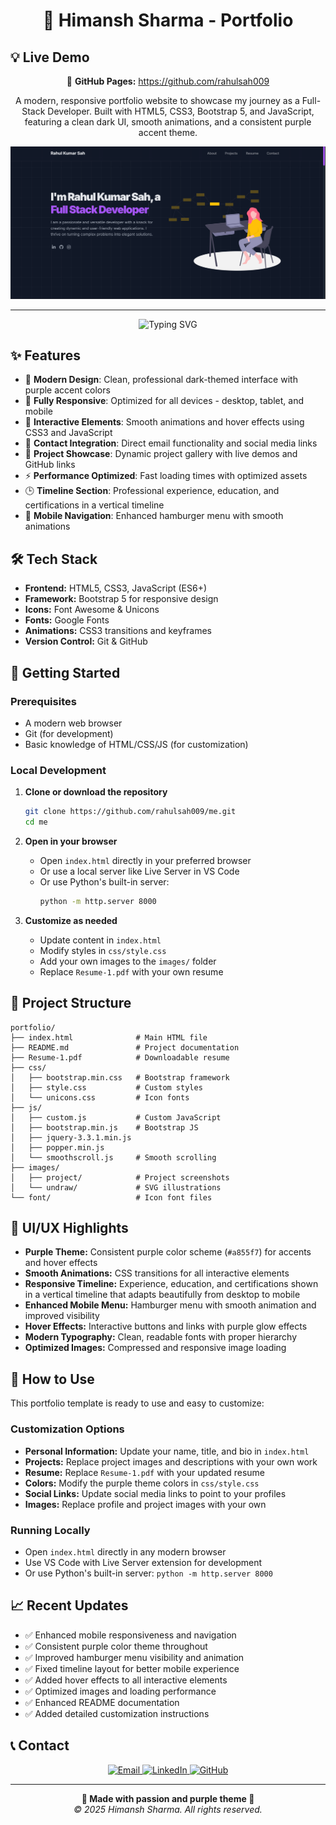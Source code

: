 <h1 align="center">🚀 Himansh Sharma - Portfolio</h1>

## 💡 Live Demo

<p align="center">
  📱 <strong>GitHub Pages:</strong> <a href="https://github.com/rahulsah009" target="_blank">https://github.com/rahulsah009</a>
</p>

<p align="center">
  A modern, responsive portfolio website to showcase my journey as a Full-Stack Developer. Built with HTML5, CSS3, Bootstrap 5, and JavaScript, featuring a clean dark UI, smooth animations, and a consistent purple accent theme.
</p>

<div align="center">
    <img src="https://github.com/rahulsah009/me/blob/main/images/project/PortFolio.png?raw=true" alt="Portfolio Screenshot" />
</div>

---

<p align="center">
  <img src="https://readme-typing-svg.herokuapp.com?font=Fira+Code&size=22&pause=1000&color=a855f7&center=true&vCenter=true&width=435&lines=Full-Stack+Developer;Creative+Problem+Solver;Modern+Web+Technologies;Always+Learning" alt="Typing SVG">
</p>

## ✨ Features

- 🎨 **Modern Design**: Clean, professional dark-themed interface with purple accent colors
- 📱 **Fully Responsive**: Optimized for all devices - desktop, tablet, and mobile
- 🚀 **Interactive Elements**: Smooth animations and hover effects using CSS3 and JavaScript
- 📧 **Contact Integration**: Direct email functionality and social media links
- 🎯 **Project Showcase**: Dynamic project gallery with live demos and GitHub links
- ⚡ **Performance Optimized**: Fast loading times with optimized assets
- 🕒 **Timeline Section**: Professional experience, education, and certifications in a vertical timeline
- 🍔 **Mobile Navigation**: Enhanced hamburger menu with smooth animations

## 🛠️ Tech Stack

- **Frontend:** HTML5, CSS3, JavaScript (ES6+)
- **Framework:** Bootstrap 5 for responsive design
- **Icons:** Font Awesome & Unicons
- **Fonts:** Google Fonts
- **Animations:** CSS3 transitions and keyframes
- **Version Control:** Git & GitHub

## 🚀 Getting Started

### Prerequisites

- A modern web browser
- Git (for development)
- Basic knowledge of HTML/CSS/JS (for customization)

### Local Development

1. **Clone or download the repository**

   ```bash
   git clone https://github.com/rahulsah009/me.git
   cd me
   ```

2. **Open in your browser**

   - Open `index.html` directly in your preferred browser
   - Or use a local server like Live Server in VS Code
   - Or use Python's built-in server:
     ```bash
     python -m http.server 8000
     ```

3. **Customize as needed**
   - Update content in `index.html`
   - Modify styles in `css/style.css`
   - Add your own images to the `images/` folder
   - Replace `Resume-1.pdf` with your own resume

## 📁 Project Structure

```
portfolio/
├── index.html              # Main HTML file
├── README.md               # Project documentation
├── Resume-1.pdf            # Downloadable resume
├── css/
│   ├── bootstrap.min.css   # Bootstrap framework
│   ├── style.css           # Custom styles
│   └── unicons.css         # Icon fonts
├── js/
│   ├── custom.js           # Custom JavaScript
│   ├── bootstrap.min.js    # Bootstrap JS
│   ├── jquery-3.3.1.min.js
│   ├── popper.min.js
│   └── smoothscroll.js     # Smooth scrolling
├── images/
│   ├── project/            # Project screenshots
│   └── undraw/             # SVG illustrations
└── font/                   # Icon font files
```

## 🎨 UI/UX Highlights

- **Purple Theme:** Consistent purple color scheme (`#a855f7`) for accents and hover effects
- **Smooth Animations:** CSS transitions for all interactive elements
- **Responsive Timeline:** Experience, education, and certifications shown in a vertical timeline that adapts beautifully from desktop to mobile
- **Enhanced Mobile Menu:** Hamburger menu with smooth animation and improved visibility
- **Hover Effects:** Interactive buttons and links with purple glow effects
- **Modern Typography:** Clean, readable fonts with proper hierarchy
- **Optimized Images:** Compressed and responsive image loading

## 🔧 How to Use

This portfolio template is ready to use and easy to customize:

### Customization Options

- **Personal Information:** Update your name, title, and bio in `index.html`
- **Projects:** Replace project images and descriptions with your own work
- **Resume:** Replace `Resume-1.pdf` with your updated resume
- **Colors:** Modify the purple theme colors in `css/style.css`
- **Social Links:** Update social media links to point to your profiles
- **Images:** Replace profile and project images with your own

### Running Locally

- Open `index.html` directly in any modern browser
- Use VS Code with Live Server extension for development
- Or use Python's built-in server: `python -m http.server 8000`

## 📈 Recent Updates

- ✅ Enhanced mobile responsiveness and navigation
- ✅ Consistent purple color theme throughout
- ✅ Improved hamburger menu visibility and animation
- ✅ Fixed timeline layout for better mobile experience
- ✅ Added hover effects to all interactive elements
- ✅ Optimized images and loading performance
- ✅ Enhanced README documentation
- ✅ Added detailed customization instructions

## 📞 Contact

<div align="center">
  <a href="mailto:kumarrahulji050103@gmail.com">
    <img src="https://img.shields.io/badge/Email-D14836?style=for-the-badge&logo=gmail&logoColor=white" alt="Email">
  </a>
  <a href="www.linkedin.com/in/rahulsah09" target="_blank">
    <img src="https://img.shields.io/badge/LinkedIn-0077B5?style=for-the-badge&logo=linkedin&logoColor=white" alt="LinkedIn">
  </a>
  <a href="https://github.com/rahulsah009" target="_blank">
    <img src="https://img.shields.io/badge/GitHub-100000?style=for-the-badge&logo=github&logoColor=white" alt="GitHub">
  </a>
</div>

---

<p align="center">
  <strong>💜 Made with passion and purple theme 💜</strong><br>
  <em>© 2025 Himansh Sharma. All rights reserved.</em>
</p>
